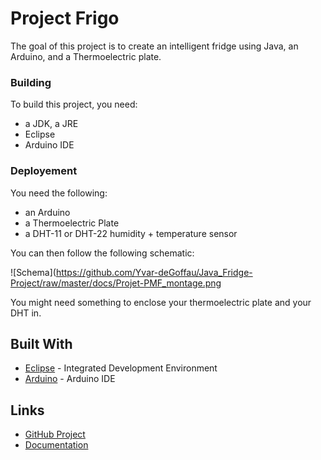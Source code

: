# Project Frigo

The goal of this project is to create an intelligent fridge using Java, an Arduino, and a Thermoelectric plate.


### Building

To build this project, you need:
* a JDK, a JRE
* Eclipse
* Arduino IDE


### Deployement

You need the following:
* an Arduino
* a Thermoelectric Plate
* a DHT-11 or DHT-22  humidity + temperature  sensor

You can then follow the following schematic:

![Schema](https://github.com/Yvar-deGoffau/Java_Fridge-Project/raw/master/docs/Projet-PMF_montage.png

You might need something to enclose your thermoelectric plate and your DHT in.


## Built With

* [Eclipse](https://www.eclipse.org/home/index.php) - Integrated Development Environment
* [Arduino](https://www.arduino.cc/en/Main/Software) - Arduino IDE



## Links

* [GitHub Project ](https://github.com/DylanCa/Freezer-Project)
* [Documentation ](https://dylanca.github.io/Freezer-Project/Javadoc/index.html)